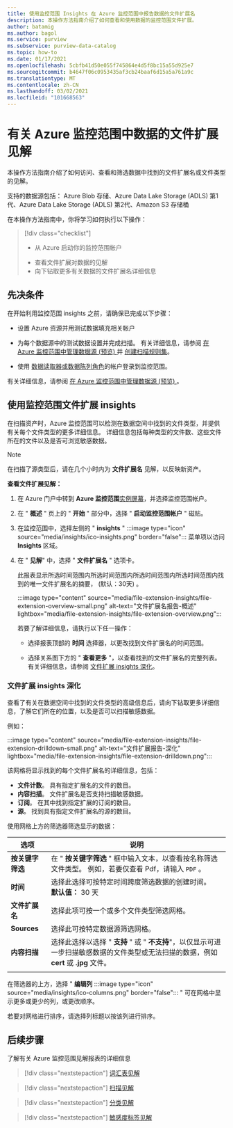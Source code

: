 ```yaml
---
title: 使用监控范围 Insights 在 Azure 监控范围中报告数据的文件扩展名
description: 本操作方法指南介绍了如何查看和使用数据的监控范围文件扩展。
author: batamig
ms.author: bagol
ms.service: purview
ms.subservice: purview-data-catalog
ms.topic: how-to
ms.date: 01/17/2021
ms.openlocfilehash: 5cbfb41d50e055f745864e4d5f8bc15a55d925e7
ms.sourcegitcommit: b4647f06c0953435af3cb24baaf6d15a5a761a9c
ms.translationtype: MT
ms.contentlocale: zh-CN
ms.lasthandoff: 03/02/2021
ms.locfileid: "101668563"
---
```

# <a name="file-extension-insights-about-your-data-from-azure-purview"></a>有关 Azure 监控范围中数据的文件扩展见解 

本操作方法指南介绍了如何访问、查看和筛选数据中找到的文件扩展名或文件类型的见解。

支持的数据源包括： Azure Blob 存储、Azure Data Lake Storage (ADLS) 第1代、Azure Data Lake Storage (ADLS) 第2代、Amazon S3 存储桶

在本操作方法指南中，你将学习如何执行以下操作：
> [!div class="checklist"]
> * 从 Azure 启动你的监控范围帐户 
> - 查看文件扩展对数据的见解
> - 向下钻取更多有关数据的文件扩展名详细信息

## <a name="prerequisites"></a>先决条件 

在开始利用监控范围 insights 之前，请确保已完成以下步骤：

- 设置 Azure 资源并用测试数据填充相关帐户

- 为每个数据源中的测试数据设置并完成扫描。 有关详细信息，请参阅 [在 Azure 监控范围中管理数据源 (预览) ](manage-data-sources.md) 并 [创建扫描规则集](create-a-scan-rule-set.md)。

- 使用 [数据读取器或数据陈列角色](catalog-permissions.md#azure-purviews-pre-defined-data-plane-roles)的帐户登录到监控范围。


有关详细信息，请参阅 [在 Azure 监控范围中管理数据源 (预览) ](manage-data-sources.md)。

## <a name="use-purview-file-extension-insights"></a>使用监控范围文件扩展 insights

在扫描资产时，Azure 监控范围可以检测在数据空间中找到的文件类型，并提供有关每个文件类型的更多详细信息。 详细信息包括每种类型的文件数、这些文件所在的文件以及是否可浏览敏感数据。

> [!NOTE]
> 在扫描了源类型后，请在几个小时内为 **文件扩展名** 见解，以反映新资产。

**查看文件扩展见解：**

1. 在 Azure 门户中转到 **Azure 监控范围**[实例屏幕](https://aka.ms/purviewportal)，并选择监控范围帐户。

1. 在 " **概述** " 页上的 " **开始** " 部分中，选择 " **启动监控范围帐户** " 磁贴。

1. 在监控范围中，选择左侧的 " **insights** " :::image type="icon" source="media/insights/ico-insights.png" border="false"::: 菜单项以访问 **Insights** 区域。
    
1. 在 " **见解**" 中，选择 " **文件扩展名** " 选项卡。

    此报表显示所选时间范围内所选时间范围内所选时间范围内所选时间范围内找到的唯一文件扩展名的摘要， (默认：30天) 。

    :::image type="content" source="media/file-extension-insights/file-extension-overview-small.png" alt-text="文件扩展名报告-概述" lightbox="media/file-extension-insights/file-extension-overview.png":::

    若要了解详细信息，请执行以下任一操作：

    - 选择报表顶部的 **时间** 选择器，以更改找到文件扩展名的时间范围。
    
    - 选择关系图下方的 " **查看更多** "，以查看找到的文件扩展名的完整列表。 有关详细信息，请参阅 [文件扩展 insights 深化](#file-extension-insights-drilldown)。 

### <a name="file-extension-insights-drilldown"></a>文件扩展 insights 深化

查看了有关在数据空间中找到的文件类型的高级信息后，请向下钻取更多详细信息，了解它们所在的位置，以及是否可以扫描敏感数据。

例如：

:::image type="content" source="media/file-extension-insights/file-extension-drilldown-small.png" alt-text="文件扩展报告-深化" lightbox="media/file-extension-insights/file-extension-drilldown.png":::

该网格将显示找到的每个文件扩展名的详细信息，包括：

- **文件计数**。 具有指定扩展名的文件的数目。
- **内容扫描**。 文件扩展名是否支持扫描敏感数据。
- **订阅**。 在其中找到指定扩展的订阅的数目。
- **源**。 找到具有指定文件扩展名的源的数目。



使用网格上方的筛选器筛选显示的数据：

|选项  |说明  |
|---------|---------|
|**按关键字筛选**     |    在 " **按关键字筛选**  " 框中输入文本，以查看按名称筛选文件类型。 例如，若要仅查看 Pdf，请输入 `PDF` 。     |
|**时间**        | 选择此选择可按特定时间跨度筛选数据的创建时间。 <br>**默认值：** 30 天  |
|**文件扩展名**     |选择此项可按一个或多个文件类型筛选网格。        |
|**Sources**    |选择此可按特定数据源筛选网格。 |
|**内容扫描**     |选择此选择以选择 " **支持** " 或 " **不支持**"，以仅显示可进一步扫描敏感数据的文件类型或无法扫描的数据，例如 **cert** 或 **.jpg** 文件。 |
| | |

在筛选器的上方，选择 " **编辑列** :::image type="icon" source="media/insights/ico-columns.png" border="false"::: " 可在网格中显示更多或更少的列，或更改顺序。 

若要对网格进行排序，请选择列标题以按该列进行排序。
## <a name="next-steps"></a>后续步骤

了解有关 Azure 监控范围见解报表的详细信息
> [!div class="nextstepaction"]
> [词汇表见解](glossary-insights.md)

> [!div class="nextstepaction"]
> [扫描见解](scan-insights.md)

> [!div class="nextstepaction"]
> [分类见解](./classification-insights.md)

> [!div class="nextstepaction"]
> [敏感度标签见解](sensitivity-insights.md)
